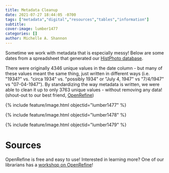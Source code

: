 ```yaml
---
title: Metadata Cleanup
date: 2021-07-27 18:44:05 -0700
tags: ["metadata","digital","resources","tables","information"]
subtitle: 
cover-image: lumber1477
categories: []
author: Michelle A. Shannon
---
```


Sometime we work with metadata that is especially messy! Below are some dates from a spreadsheet that generated our [HistPhoto database](https://www.lib.uidaho.edu/special-collections/histphoto/). 

There were originally 4346 unique values in the date column - but many of these values meant the same thing, just written in different ways (i.e. "1934?" vs. "circa 1934" vs. "possibly 1934" or "July 4, 1947" vs "7/4/1947" vs "07-04-1947"). By standardizing the way metadata is written, we were able to clean it up to only 3763 unique values - without removing any data! (shout-out to our best friend, [OpenRefine](https://openrefine.org/))

{% include feature/image.html objectid="lumber1477" %}

{% include feature/image.html objectid="lumber1478" %}

{% include feature/image.html objectid="lumber1479" %}

# Sources

OpenRefine is free and easy to use! Interested in learning more? One of our librarians has a [workshop on OpenRefine](https://evanwill.github.io/openrefine-b/)!